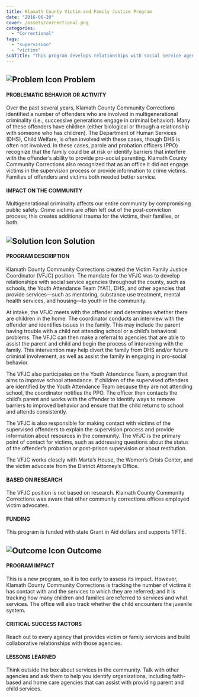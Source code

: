 ```yaml
---
title: Klamath County Victim and Family Justice Program
date: "2016-06-20"
cover: /assets/correctional.png
categories:
  - "Correctional"
tags:
  - "supervision"
  - "victims"
subTitle: "This program develops relationships with social service agencies throughout the county and works with them to reduce multigenerational criminality and victimization."
---
```

## ![Problem Icon](https://github.com/google/material-design-icons/raw/master/alert/1x_web/ic_error_outline_black_48dp.png "Problem") Problem

#### PROBLEMATIC BEHAVIOR OR ACTIVITY

Over the past several years, Klamath County Community Corrections identified a number of offenders who are involved in multigenerational criminality (i.e., successive generations engage in criminal behavior). Many of these offenders have children (either biological or through a relationship with someone who has children). The Department of Human Services (DHS), Child Welfare, is often involved with these cases, though DHS is often not involved. In these cases, parole and probation officers (PPO) recognize that the family could be at risk or identify barriers that interfere with the offender’s ability to provide pro-social parenting. Klamath County Community Corrections also recognized that as an office it did not engage victims in the supervision process or provide information to crime victims. Families of offenders and victims both needed better service.

#### IMPACT ON THE COMMUNITY

Multigenerational criminality affects our entire community by compromising public safety. Crime victims are often left out of the post-conviction process; this creates additional trauma for the victims, their families, or both.

## ![Solution Icon](https://github.com/google/material-design-icons/raw/master/action/1x_web/ic_lightbulb_outline_black_48dp.png "Solution") Solution

#### PROGRAM DESCRIPTION

Klamath County Community Corrections created the Victim Family Justice Coordinator (VFJC) position. The mandate for the VFJC was to develop relationships with social service agencies throughout the county, such as schools, the Youth Attendance Team (YAT), DHS, and other agencies that provide services—such as mentoring, substance use treatment, mental health services, and housing—to youth in the community.

At intake, the VFJC meets with the offender and determines whether there are children in the home. The coordinator conducts an interview with the offender and identifies issues in the family. This may include the parent having trouble with a child not attending school or a child’s behavioral problems. The VFJC can then make a referral to agencies that are able to assist the parent and child and begin the process of intervening with the family. This intervention may help divert the family from DHS and/or future criminal involvement, as well as assist the family in engaging in pro-social behavior.

The VFJC also participates on the Youth Attendance Team, a program that aims to improve school attendance. If children of the supervised offenders are identified by the Youth Attendance Team because they are not attending school, the coordinator notifies the PPO. The officer then contacts the child’s parent and works with the offender to identify ways to remove barriers to improved behavior and ensure that the child returns to school and attends consistently.

The VFJC is also responsible for making contact with victims of the supervised offenders to explain the supervision process and provide information about resources in the community. The VFJC is the primary point of contact for victims, such as addressing questions about the status of the offender’s probation or post-prison supervision or about restitution.

The VFJC works closely with Marta’s House, the Women’s Crisis Center, and the victim advocate from the District Attorney’s Office.

#### BASED ON RESEARCH

The VFJC position is not based on research. Klamath County Community Corrections was aware that other community corrections offices employed victim advocates.

#### FUNDING

This program is funded with state Grant in Aid dollars and supports 1 FTE.

## ![Outcome Icon](https://github.com/google/material-design-icons/raw/master/action/1x_web/ic_view_list_black_48dp.png "Outcome") Outcome

#### PROGRAM IMPACT

This is a new program, so it is too early to assess its impact. However, Klamath County Community Corrections is tracking the number of victims it has contact with and the services to which they are referred; and it is tracking how many children and families are referred to services and what services. The office will also track whether the child encounters the juvenile system.

#### CRITICAL SUCCESS FACTORS

Reach out to every agency that provides victim or family services and build collaborative relationships with those agencies.

#### LESSONS LEARNED

Think outside the box about services in the community. Talk with other agencies and ask them to help you identify organizations, including faith-based and home care agencies that can assist with providing parent and child services.
